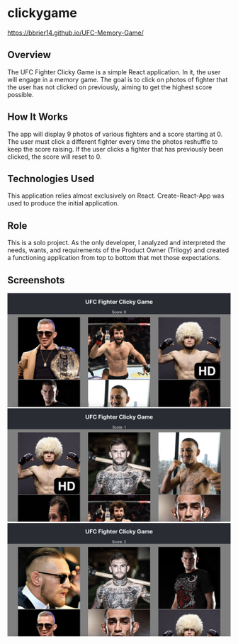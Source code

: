 # clickygame
https://bbrier14.github.io/UFC-Memory-Game/
## Overview
The UFC Fighter Clicky Game is a simple React application. In it, the user will engage in a memory game. The goal is to click on photos of fighter that the user has not clicked on previously, aiming to get the highest score possible. 
## How It Works
The app will display 9 photos of various fighters and a score starting at 0. The user must click a different fighter every time the photos reshuffle to keep the score raising. If the user clicks a fighter that has previously been clicked, the score will reset to 0.
## Technologies Used
This application relies almost exclusively on React. Create-React-App was used to produce the initial application.
## Role
This is a solo project. As the only developer, I analyzed and interpreted the needs, wants, and requirements of the Product Owner (Trilogy) and created a functioning application from top to bottom that met those expectations.
## Screenshots
![](readmeimages/1.png)
![](readmeimages/2.png)
![](readmeimages/3.png)
